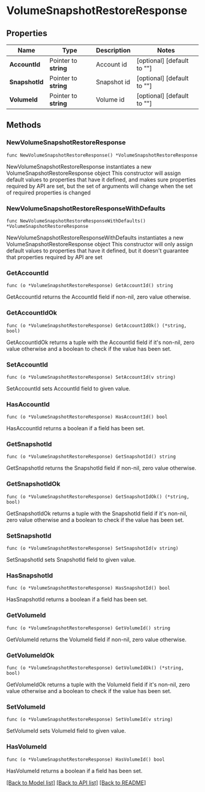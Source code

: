# VolumeSnapshotRestoreResponse

## Properties

Name | Type | Description | Notes
------------ | ------------- | ------------- | -------------
**AccountId** | Pointer to **string** | Account id | [optional] [default to ""]
**SnapshotId** | Pointer to **string** | Snapshot id | [optional] [default to ""]
**VolumeId** | Pointer to **string** | Volume id | [optional] [default to ""]

## Methods

### NewVolumeSnapshotRestoreResponse

`func NewVolumeSnapshotRestoreResponse() *VolumeSnapshotRestoreResponse`

NewVolumeSnapshotRestoreResponse instantiates a new VolumeSnapshotRestoreResponse object
This constructor will assign default values to properties that have it defined,
and makes sure properties required by API are set, but the set of arguments
will change when the set of required properties is changed

### NewVolumeSnapshotRestoreResponseWithDefaults

`func NewVolumeSnapshotRestoreResponseWithDefaults() *VolumeSnapshotRestoreResponse`

NewVolumeSnapshotRestoreResponseWithDefaults instantiates a new VolumeSnapshotRestoreResponse object
This constructor will only assign default values to properties that have it defined,
but it doesn't guarantee that properties required by API are set

### GetAccountId

`func (o *VolumeSnapshotRestoreResponse) GetAccountId() string`

GetAccountId returns the AccountId field if non-nil, zero value otherwise.

### GetAccountIdOk

`func (o *VolumeSnapshotRestoreResponse) GetAccountIdOk() (*string, bool)`

GetAccountIdOk returns a tuple with the AccountId field if it's non-nil, zero value otherwise
and a boolean to check if the value has been set.

### SetAccountId

`func (o *VolumeSnapshotRestoreResponse) SetAccountId(v string)`

SetAccountId sets AccountId field to given value.

### HasAccountId

`func (o *VolumeSnapshotRestoreResponse) HasAccountId() bool`

HasAccountId returns a boolean if a field has been set.

### GetSnapshotId

`func (o *VolumeSnapshotRestoreResponse) GetSnapshotId() string`

GetSnapshotId returns the SnapshotId field if non-nil, zero value otherwise.

### GetSnapshotIdOk

`func (o *VolumeSnapshotRestoreResponse) GetSnapshotIdOk() (*string, bool)`

GetSnapshotIdOk returns a tuple with the SnapshotId field if it's non-nil, zero value otherwise
and a boolean to check if the value has been set.

### SetSnapshotId

`func (o *VolumeSnapshotRestoreResponse) SetSnapshotId(v string)`

SetSnapshotId sets SnapshotId field to given value.

### HasSnapshotId

`func (o *VolumeSnapshotRestoreResponse) HasSnapshotId() bool`

HasSnapshotId returns a boolean if a field has been set.

### GetVolumeId

`func (o *VolumeSnapshotRestoreResponse) GetVolumeId() string`

GetVolumeId returns the VolumeId field if non-nil, zero value otherwise.

### GetVolumeIdOk

`func (o *VolumeSnapshotRestoreResponse) GetVolumeIdOk() (*string, bool)`

GetVolumeIdOk returns a tuple with the VolumeId field if it's non-nil, zero value otherwise
and a boolean to check if the value has been set.

### SetVolumeId

`func (o *VolumeSnapshotRestoreResponse) SetVolumeId(v string)`

SetVolumeId sets VolumeId field to given value.

### HasVolumeId

`func (o *VolumeSnapshotRestoreResponse) HasVolumeId() bool`

HasVolumeId returns a boolean if a field has been set.


[[Back to Model list]](../README.md#documentation-for-models) [[Back to API list]](../README.md#documentation-for-api-endpoints) [[Back to README]](../README.md)


